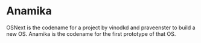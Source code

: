Anamika
=======

OSNext is the codename for a project by vinodkd and praveenster to build a new OS.
Anamika is the codename for the first prototype of that OS.

